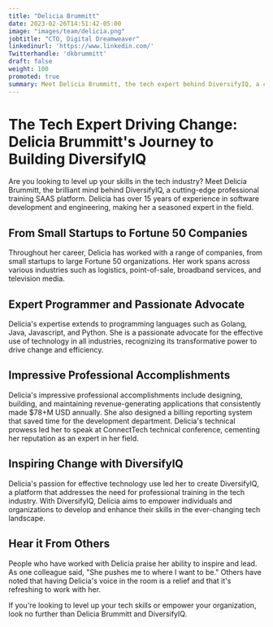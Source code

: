 ```yaml
---
title: "Delicia Brummitt"
date: 2023-02-26T14:51:42-05:00
image: "images/team/delicia.png"
jobtitle: "CTO, Digital Dreamweaver"
linkedinurl: 'https://www.linkedin.com/'
Twitterhandle: 'dkbrummitt'
draft: false
weight: 100
promoted: true
summary: Meet Delicia Brummitt, the tech expert behind DiversifyIQ, a cutting-edge professional training SAAS platform. With 15+ years of experience in software development and engineering, she's architected and maintained revenue-generating applications that consistently make $78+M USD annually. Now, she's on a mission to empower individuals and organizations with DiversifyIQ. Ready to level up your tech skills? Look no further than Delicia.
---
```


# The Tech Expert Driving Change: Delicia Brummitt's Journey to Building DiversifyIQ

Are you looking to level up your skills in the tech industry? Meet Delicia Brummitt, the brilliant mind behind DiversifyIQ, a cutting-edge professional training SAAS platform. Delicia has over 15 years of experience in software development and engineering, making her a seasoned expert in the field.

## From Small Startups to Fortune 50 Companies

Throughout her career, Delicia has worked with a range of companies, from small startups to large Fortune 50 organizations. Her work spans across various industries such as logistics, point-of-sale, broadband services, and television media.

## Expert Programmer and Passionate Advocate

Delicia's expertise extends to programming languages such as Golang, Java, Javascript, and Python. She is a passionate advocate for the effective use of technology in all industries, recognizing its transformative power to drive change and efficiency.

## Impressive Professional Accomplishments

Delicia's impressive professional accomplishments include designing, building, and maintaining revenue-generating applications that consistently made $78+M USD annually. She also designed a billing reporting system that saved time for the development department. Delicia's technical prowess led her to speak at ConnectTech technical conference, cementing her reputation as an expert in her field.

## Inspiring Change with DiversifyIQ

Delicia's passion for effective technology use led her to create DiversifyIQ, a platform that addresses the need for professional training in the tech industry. With DiversifyIQ, Delicia aims to empower individuals and organizations to develop and enhance their skills in the ever-changing tech landscape.

## Hear it From Others

People who have worked with Delicia praise her ability to inspire and lead. As one colleague said, "She pushes me to where I want to be." Others have noted that having Delicia's voice in the room is a relief and that it's refreshing to work with her.

If you're looking to level up your tech skills or empower your organization, look no further than Delicia Brummitt and DiversifyIQ.
